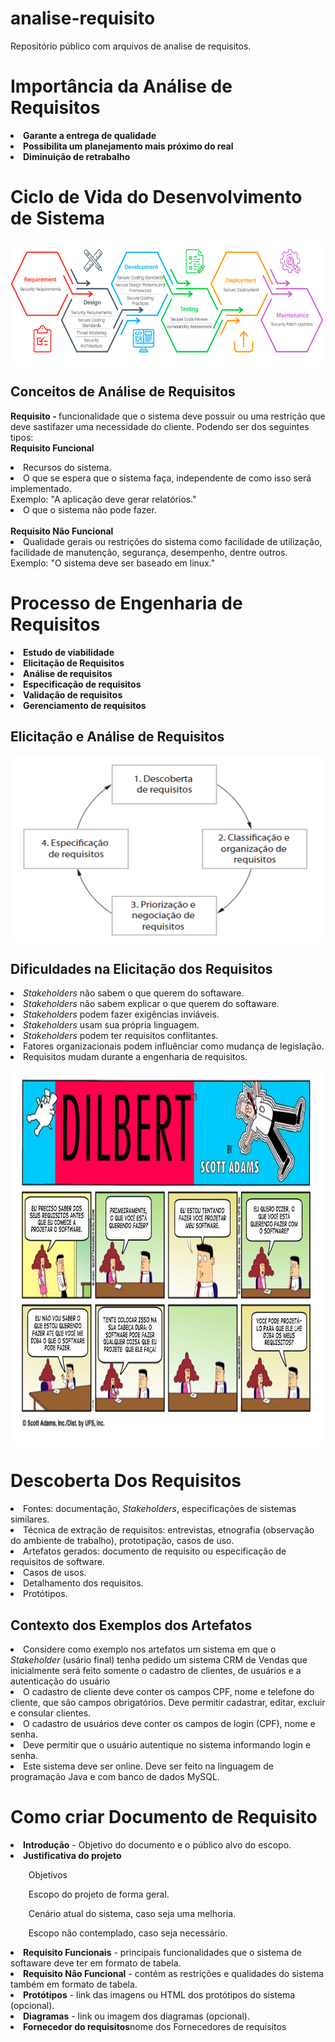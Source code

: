 <!-- Configuração do git README.md no site: https://docs.github.com/pt/get-started/writing-on-github/getting-started-with-writing-and-formatting-on-github/basic-writing-and-formatting-syntax-->

# analise-requisito
Repositório público com arquivos de analise de requisitos.

<h1>Importância da Análise de Requisitos</h1>
<p>
    <strong>
        <li>Garante a entrega de qualidade</li>
    </strong>
    <strong>
        <li>Possibilita um planejamento mais próximo do real</li>
    </strong>
    <strong>
        <li>Diminuição de retrabalho</li>
    </strong>
</p>
<h1>Ciclo de Vida do Desenvolvimento de Sistema</h1>
<img align="center" alt="Rafa-Ts" height="200" width="700"
    src="https://github.com/Marilainny/analise-requisito/blob/main/imagem/ciclodesenvolvimento.png">

<h2>Conceitos de Análise de Requisitos</h2>
<p>
    <strong>Requisito - </strong> funcionalidade que o sistema deve possuir ou uma restrição que deve sastifazer uma
    necessidade do cliente. Podendo ser dos seguintes tipos:
    </br>
    <strong>Requisito Funcional</strong>
    <li>Recursos do sistema.</li>
    <li>O que se espera que o sistema faça, independente de como isso será implementado.</li>
    Exemplo: "A aplicação deve gerar relatórios."
    <li>O que o sistema não pode fazer.</li>
    <br>
    <strong>Requisito Não Funcional </strong>
    <li>Qualidade gerais ou restrições do sistema como facilidade de utilização, facilidade de manutenção, segurança,
        desempenho, dentre outros.</li>
    Exemplo: "O sistema deve ser baseado em linux."
</p>

<h1>Processo de Engenharia de Requisitos</h1>
<li><strong>Estudo de viabilidade</strong></li>
<li><strong>Elicitação de Requisitos</strong></li>
<li><strong>Análise de requisitos</strong></li>
<li><strong>Especificação de requisitos</strong></li>
<li><strong>Validação de requisitos</strong></li>
<li><strong>Gerenciamento de requisitos</strong></li>

<h2>Elicitação e Análise de Requisitos</h2>
<img align="center" alt="Rafa-Ts" height="300" width="600" src="https://github.com/Marilainny/analise-requisito/blob/main/imagem/elicitacao.png">
<h2>Dificuldades na Elicitação dos Requisitos</h2>
<p>
    <li><i>Stakeholders</i> não sabem o que querem do softaware.</li>
    <li><i>Stakeholders</i> não sabem explicar o que querem do softaware.</li>
    <li><i>Stakeholders</i> podem fazer exigências inviáveis.</li>
    <li><i>Stakeholders</i> usam sua própria linguagem.</li>
    <li><i>Stakeholders</i> podem ter requisitos conflitantes.</li>
    <li>Fatores organizacionais podem influênciar como mudança de legislação.</li>
    <li>Requisitos mudam durante a engenharia de requisitos.</li>    
</p>
<img align="center" alt="Rafa-Ts" height="600" width="700" src="https://github.com/Marilainny/analise-requisito/blob/main/imagem/charge.jpeg">

<h1>Descoberta Dos Requisitos</h1>
<li>Fontes: documentação, <i>Stakeholders</i>, especificações de sistemas similares.</li>
<li>Técnica de extração de requisitos: entrevistas, etnografia (observação do ambiente de trabalho), prototipação, casos de uso.</li>
<li>Artefatos gerados: documento de requisito ou especificação de requisitos de software.</li>
<li>Casos de usos.</li>
<li>Detalhamento dos requisitos.</li>
<li>Protótipos.</li>

<h2>Contexto dos Exemplos dos Artefatos</h2>
<p>
    <li>Considere como exemplo nos artefatos um sistema em que o <i>Stakeholder</i> (usário final) tenha pedido um sistema CRM de Vendas que inicialmente será feito somente o cadastro de clientes, de usuários e a autenticação do usuário</li>
    <li>O cadastro de cliente deve conter os campos CPF, nome e telefone do cliente, que são campos obrigatórios. Deve permitir cadastrar, editar, excluir e consular clientes.</li>
    <li>O cadastro de usuários deve conter os campos de login (CPF), nome e senha.</li>
    <li>Deve permitir que o usuário autentique no sistema informando login e senha.</li>
    <li>Este sistema deve ser online. Deve ser feito na linguagem de programação Java e com banco de dados MySQL.</li>
</p>
<h1>Como criar Documento de Requisito</h1>
<li><strong>Introdução</strong> - Objetivo do documento e o público alvo do escopo.</li>
<li><strong>Justificativa do projeto</strong></li>
<div style="text-indent: 5px">
<ul>Objetivos</ul>
<ul>Escopo do projeto de forma geral.</ul>
<ul>Cenário atual do sistema, caso seja uma melhoria.</ul>
<ul>Escopo não contemplado, caso seja necessário.</ul>
</ul>
</div>
<li><strong>Requisito Funcionais</strong> - principais funcionalidades que o sistema de softaware deve ter em formato de tabela.</li>
<li><strong>Requisito Não Funcional</strong> - contém as restrições e qualidades do sistema também em formato de tabela.</li>
<li><strong>Protótipos</strong> -  link das imagens ou HTML dos protótipos do sistema (opcional).</li>
<li><strong>Diagramas</strong> - link ou imagem dos diagramas (opcional).</li>
<li><strong>Fornecedor do requisitos</strong>nome dos Fornecedores de requisitos</li>
